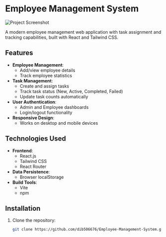 # Employee Management System

![Project Screenshot](screenshot.png) <!-- Add a screenshot if available -->

A modern employee management web application with task assignment and tracking capabilities, built with React and Tailwind CSS.

## Features

- **Employee Management**:
  - Add/view employee details
  - Track employee statistics
- **Task Management**:
  - Create and assign tasks
  - Track task status (New, Active, Completed, Failed)
  - Update task counts automatically
- **User Authentication**:
  - Admin and Employee dashboards
  - Login/logout functionality
- **Responsive Design**:
  - Works on desktop and mobile devices

## Technologies Used

- **Frontend**:
  - React.js
  - Tailwind CSS
  - React Router
- **Data Persistence**:
  - Browser localStorage
- **Build Tools**:
  - Vite
  - npm

## Installation

1. Clone the repository:
   ```bash
   git clone https://github.com/dib506676/Employee-Management-System.git
